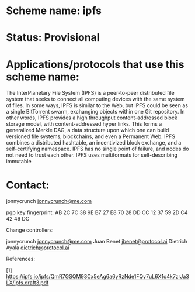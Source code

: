 # Scheme name: ipfs

# Status: Provisional

# Applications/protocols that use this scheme name: 
The InterPlanetary File System (IPFS) is a peer-to-peer distributed file system that seeks to connect all computing devices with the same system of files. In some ways, IPFS is similar to the Web, but IPFS could be seen as a single BitTorrent swarm, exchanging objects within one Git repository. In other words, IPFS provides a high throughput content-addressed block storage model, with content-addressed hyper links. This forms a generalized Merkle DAG, a data structure upon which one can build versioned file systems, blockchains, and even a Permanent Web. IPFS combines a distributed hashtable, an incentivized block exchange, and a self-certifying namespace. IPFS has no single point of failure, and nodes do not need to trust each other. IPFS uses multiformats for self-describing immutable 

# Contact: 
jonnycrunch <jonnycrunch@me.com>

pgp key fingerprint:  AB 2C 7C 38 9E B7 27 E8 70 28 DD CC 12 37 59 2D C4 42 46 DC

Change controllers:

jonnycrunch <jonnycrunch@me.com>
Juan Benet <jbenet@protocol.ai>
Dietrich Ayala <dietrich@protocol.ai>

References: 

[1] https://ipfs.io/ipfs/QmR7GSQM93Cx5eAg6a6yRzNde1FQv7uL6X1o4k7zrJa3LX/ipfs.draft3.pdf